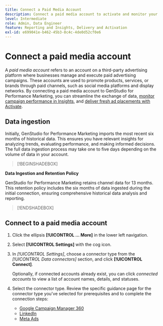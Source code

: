 ```yaml
---
title: Connect a Paid Media Account
description: Connect a paid media account to activate and monitor your ads and media with Adobe GenStudio for Performance Marketing.
level: Intermediate
role: Admin, Data Engineer
feature: Reporting and Insights, Delivery and Activation
exl-id: e699041e-b462-45b3-8c4c-4de0d52cf0e6
---
```

# Connect a paid media account

A _paid media account_ refers to an account on a third-party advertising platform where businesses manage and execute paid advertising campaigns. These accounts are used to promote products, services, or brands through paid channels, such as social media platforms and display networks. By connecting a paid media account to GenStudio for Performance Marketing, you can streamline the exchange of data, [monitor campaign performance in Insights](/help/user-guide/insights/overview.md), and [deliver fresh ad placements with Activate](/help/user-guide/activation/overview.md).

## Data ingestion

Initially, GenStudio for Performance Marketing imports the most recent six months of historical data. This ensures you have relevant insights for analyzing trends, evaluating performance, and making informed decisions. The full data ingestion process may take one to five days depending on the volume of data in your account.

>[!BEGINSHADEBOX]

**Data Ingestion and Retention Policy**

GenStudio for Performance Marketing retains channel data for 13 months. This retention policy includes the six months of data ingested during the initial connection, ensuring comprehensive historical data analysis and reporting.

>[!ENDSHADEBOX]


## Connect to a paid media account

1. Click the ellipsis **[!UICONTROL ... More]** in the lower left navigation.

1. Select **[!UICONTROL Settings]** with the cog icon.

1. In _[!UICONTROL Settings]_, choose a connector type from the _[!UICONTROL Data connectors]_ section, and click **[!UICONTROL Connect]**.

   Optionally, if connected accounts already exist, you can click _connected accounts_ to view a list of account names, details, and statuses.

1. Select the connector type. Review the specific guidance page for the connector type you've selected for prerequisites and to complete the connection steps:

   - [Google Campaign Manager 360](google-cm360.md)
   - [LinkedIn](linkedin-ads.md)
   - [Meta Ads](meta-ads.md)
